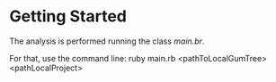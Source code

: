 # Getting Started

The analysis is performed running the class _main.br_.

For that, use the command line: ruby main.rb \<pathToLocalGumTree\> \<pathLocalProject\>
